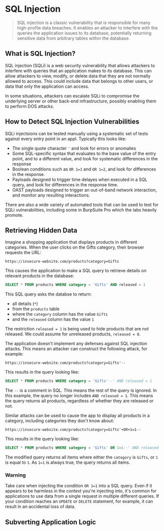 # SQL Injection
> SQL injection is a classic vulnerability that is responsible for many high-profile data breaches. It enables an attacker to interfere with the queries the application issues to its database, potentially returning sensitive data from arbitrary tables within the database.

## What is SQL Injection?
SQL injection (SQLi) is a web security vulnerability that allows attackers to interfere with queries that an application makes to its database. This can allow attackers to view, modify, or delete data that they are not normally allowed to access. This could include data that belongs to other users, or data that only the application can access.

In some situations, attackers can escalate SQLi to compromise the underlying server or other back-end infrastructure, possibly enabling them to perform DOS attacks.

## How to Detect SQL Injection Vulnerabilities
SQLi injectsions can be tested manually using a systematic set of tests against every entry point in an appl. Typically this looks like:

- The single quote character `'` and look for errors or anomalies
- Some SQL-specific syntax that evaluates to the base value of the entry point, and to a different value, and look for systematic differences in the response
- Boolean conditions such as `OR 1=1` and `OR 1=2`, and look for differences in the response.
- Payloads designed to trigger time delayes when executed in a SQL query, and look for differences in the response time.
- OAST payloads designed to trigger an out-of-band network interaction, and monitor any resulting interactions.

There are also a wide variety of automated tools that can be used to test for SQLi vulnerabilities, including some in BurpSuite Pro which the labs heavily promote.

## Retrieving Hidden Data
Imagine a shopping application that displays products in different categories. When the user clicks on the Gifts category, their browser requests the URL:

```http
https://insecure-website.com/products?category=Gifts

```

This causes the application to make a SQL query to retrieve details on relevant products in the database:

```sql
SELECT * FROM products WHERE category = 'Gifts' AND released = 1
```

This SQL query asks the databse to return:

- all details (`*`)
- from the `products` table
- where the `category` column has the value `Gifts`
- and the `released` column has the value `1`

The restriction `released = 1` is being used to hide products that are not released. We could assume for unreleased products, `released = 0`.

The application doesn't implement any defenses against SQL injection attacks. This means an attacker can construct the following attack, for example:

```http
https://insecure-website.com/products?category=Gifts'--
```

This results in the query looking like:

```sql
SELECT * FROM products WHERE category = 'Gifts'--' AND released = 1
```

The `--` is a comment in SQL. This means the rest of the query is ignored. In this example, the query no longer includes `AND released = 1`. This means the query returns all products, regardless of whether they are released or not.

Similar attacks can be used to cause the app to display all products in a category, including categories they don't know about:

```http
https://insecure-website.com/products?category=Gifts'+OR+1=1--
```

This results in the query looking like:

```sql
SELECT * FROM products WHERE category = 'Gifts' OR 1=1--' AND released = 1
```

The modified query returns all items where either the `category` is `Gifts`, or `1` is equal to `1`. As `1=1` is always true, the query returns all items.

### Warning
Take care when injecting the condition `OR 1=1` into a SQL query. Even if it appears to be harmless in the context you're injecting into, it's common for applications to use data from a single request in multiple different queries. If your condition reaches an `UPDATE` or `DELETE` statement, for example, it can result in an accidental loss of data.

## Subverting Application Logic
